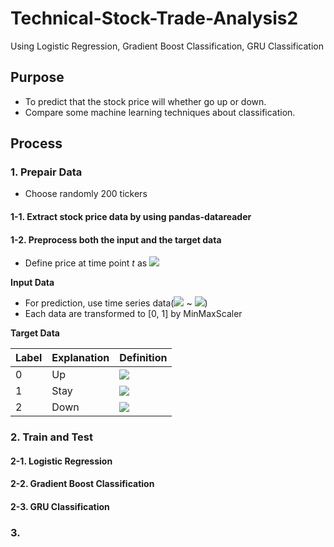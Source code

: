 # Technical-Stock-Trade-Analysis2
Using Logistic Regression, Gradient Boost Classification, GRU Classification

## Purpose
* To predict that the stock price will whether go up or down.
* Compare some machine learning techniques about classification.

## Process

### 1. Prepair Data

* Choose randomly 200 tickers

#### 1-1. Extract stock price data by using pandas-datareader

#### 1-2. Preprocess both the input and the target data

* Define price at time point *t* as  <img src="https://latex.codecogs.com/gif.latex?p_{t}" />

**Input Data**

* For prediction, use time series data(<img src="https://latex.codecogs.com/gif.latex?p_{t-60}" /> ~ <img src="https://latex.codecogs.com/gif.latex?p_{t-1}" />)
* Each data are transformed to [0, 1] by MinMaxScaler

**Target Data**

| Label |Explanation| Definition |
---|---|---
| 0 |Up|   <img src="https://latex.codecogs.com/gif.latex?\frac{p_{t&plus;30}}{p_t}&space;\geq&space;5%" /> |
| 1 |Stay| <img src="https://latex.codecogs.com/gif.latex?-5%&space;\leq&space;\frac{p_{t&plus;30}}{p_t}&space;\leq&space;5%" /> |
| 2 |Down| <img src="https://latex.codecogs.com/gif.latex?\frac{p_{t&plus;30}}{p_t}&space;\leq&space;-5%" /> |

### 2. Train and Test

#### 2-1. Logistic Regression

#### 2-2. Gradient Boost Classification

#### 2-3. GRU Classification

### 3. 
